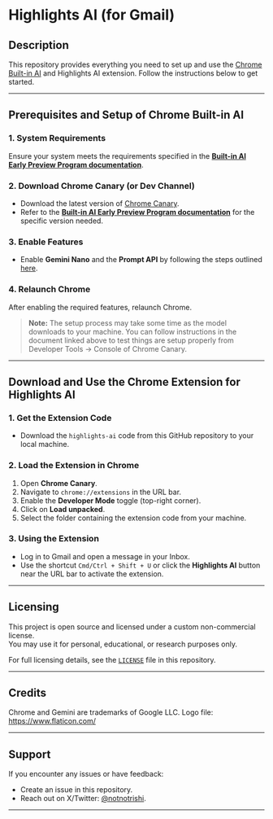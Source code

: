 # Highlights AI (for Gmail)

## Description  
This repository provides everything you need to set up and use the [Chrome Built-in AI](https://developer.chrome.com/docs/ai/built-in) and Highlights AI extension. Follow the instructions below to get started.  

---

## Prerequisites and Setup of Chrome Built-in AI  

### 1. System Requirements  
Ensure your system meets the requirements specified in the [**Built-in AI Early Preview Program documentation**](https://docs.google.com/document/d/1VG8HIyz361zGduWgNG7R_R8Xkv0OOJ8b5C9QKeCjU0c/edit?tab=t.0#heading=h.cwc2ewfrtynq).  

### 2. Download Chrome Canary (or Dev Channel)  
- Download the latest version of [Chrome Canary](https://www.google.com/chrome/canary/).  
- Refer to the [**Built-in AI Early Preview Program documentation**](https://docs.google.com/document/d/1VG8HIyz361zGduWgNG7R_R8Xkv0OOJ8b5C9QKeCjU0c/edit?tab=t.0#heading=h.witohboigk0o) for the specific version needed.  

### 3. Enable Features  
- Enable **Gemini Nano** and the **Prompt API** by following the steps outlined [here](https://docs.google.com/document/d/1VG8HIyz361zGduWgNG7R_R8Xkv0OOJ8b5C9QKeCjU0c/edit?tab=t.0#heading=h.d0qnxe57ficp).  

### 4. Relaunch Chrome  
After enabling the required features, relaunch Chrome.  

> **Note:** The setup process may take some time as the model downloads to your machine. You can follow instructions in the document linked above to test things are setup properly from Developer Tools -> Console of Chrome Canary.

---

## Download and Use the Chrome Extension for Highlights AI

### 1. Get the Extension Code  
- Download the `highlights-ai` code from this GitHub repository to your local machine.  

### 2. Load the Extension in Chrome  
1. Open **Chrome Canary**.  
2. Navigate to `chrome://extensions` in the URL bar.  
3. Enable the **Developer Mode** toggle (top-right corner).  
4. Click on **Load unpacked**.  
5. Select the folder containing the extension code from your machine.  

### 3. Using the Extension  
- Log in to Gmail and open a message in your Inbox.  
- Use the shortcut `Cmd/Ctrl + Shift + U` or click the **Highlights AI** button near the URL bar to activate the extension.  

---

## Licensing  

This project is open source and licensed under a custom non-commercial license.  
You may use it for personal, educational, or research purposes only.  

For full licensing details, see the [`LICENSE`](LICENSE) file in this repository.  

---

## Credits  

Chrome and Gemini are trademarks of Google LLC.
Logo file: https://www.flaticon.com/

---

## Support  

If you encounter any issues or have feedback:  
- Create an issue in this repository.  
- Reach out on X/Twitter: [@notnotrishi](https://twitter.com/notnotrishi).  

---